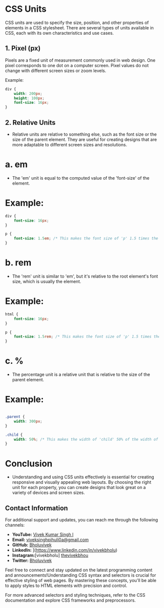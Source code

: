 # CSS Units

CSS units are used to specify the size, position, and other properties of elements in a CSS stylesheet. There are several types of units available in CSS, each with its own characteristics and use cases.

## 1. Pixel (px)

Pixels are a fixed unit of measurement commonly used in web design. One pixel corresponds to one dot on a computer screen. Pixel values do not change with different screen sizes or zoom levels.

Example:
```css
div {
    width: 200px;
    height: 100px;
    font-size: 16px;
}
```

## 2. Relative Units
- Relative units are relative to something else, such as the font size or the size of the parent element. They are useful for creating designs that are more adaptable to different screen sizes and resolutions.

# a. em
- The 'em' unit is equal to the computed value of the 'font-size' of the element.

# Example:

```css
div {
    font-size: 16px;
}

p {
    font-size: 1.5em; /* This makes the font size of 'p' 1.5 times the font size of 'div' */
}
```
# b. rem
- The 'rem' unit is similar to 'em', but it's relative to the root element's font size, which is usually the <html> element.

# Example:

```css
html {
    font-size: 16px;
}

p {
    font-size: 1.5rem; /* This makes the font size of 'p' 1.5 times the font size of the <html> element */
}
```
# c. %
- The percentage unit is a relative unit that is relative to the size of the parent element.

# Example:

```css

.parent {
    width: 300px;
}

.child {
    width: 50%; /* This makes the width of 'child' 50% of the width of 'parent' */
}
```
# Conclusion
- Understanding and using CSS units effectively is essential for creating responsive and visually appealing web layouts. By choosing the right unit for each property, you can create designs that look great on a variety of devices and screen sizes.


## Contact Information

For additional support and updates, you can reach me through the following channels:

- **YouTube:** [Vivek Kumar Singh l](https://www.youtube.com/channel/UClhKtACVRfHeYcDiAxngZpQ)
- **Email:** viveksinghpihuli0a@gmail.com
- **GitHub:** [Bholuvivek](https://github.com/Bholuvivek)
- **LinkedIn:** ](https://www.linkedin.com/in/vivekbholu)
- **Instagram:**[vivekbholu] [thevivekbhou](https://www.instagram.com/thevivekbholu)
- **Twitter:** [Bholuvivek](https://twitter.com/Bholuvivek)

Feel free to connect and stay updated on the latest programming content and announcements!Understanding CSS syntax and selectors is crucial for effective styling of web pages. By mastering these concepts, you'll be able to apply styles to HTML elements with precision and control.

For more advanced selectors and styling techniques, refer to the CSS documentation and explore CSS frameworks and preprocessors.
